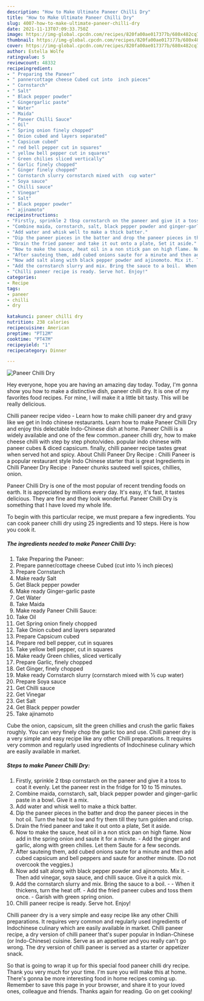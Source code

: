 ```yaml
---
description: "How to Make Ultimate Paneer Chilli Dry"
title: "How to Make Ultimate Paneer Chilli Dry"
slug: 4007-how-to-make-ultimate-paneer-chilli-dry
date: 2021-11-13T07:09:33.750Z
image: https://img-global.cpcdn.com/recipes/820fa00ae017377b/680x482cq70/paneer-chilli-dry-recipe-main-photo.jpg
thumbnail: https://img-global.cpcdn.com/recipes/820fa00ae017377b/680x482cq70/paneer-chilli-dry-recipe-main-photo.jpg
cover: https://img-global.cpcdn.com/recipes/820fa00ae017377b/680x482cq70/paneer-chilli-dry-recipe-main-photo.jpg
author: Estella Wolfe
ratingvalue: 5
reviewcount: 48332
recipeingredient:
- " Preparing the Paneer"
- " pannercottage cheese Cubed cut into  inch pieces"
- " Cornstarch"
- " Salt"
- " Black pepper powder"
- " Gingergarlic paste"
- " Water"
- " Maida"
- " Paneer Chilli Sauce"
- " Oil"
- " Spring onion finely chopped"
- " Onion cubed and layers separated"
- " Capsicum cubed"
- " red bell pepper cut in squares"
- " yellow bell pepper cut in squares"
- " Green chilies sliced vertically"
- " Garlic finely chopped"
- " Ginger finely chopped"
- " Cornstarch slurry cornstarch mixed with  cup water"
- " Soya sauce"
- " Chilli sauce"
- " Vinegar"
- " Salt"
- " Black pepper powder"
- " ajinamoto"
recipeinstructions:
- "Firstly, sprinkle 2 tbsp cornstarch on the paneer and give it a toss to coat it evenly. Let the paneer rest in the fridge for 10 to 15 minutes."
- "Combine maida, cornstarch, salt, black pepper powder and ginger-garlic paste in a bowl. Give it a mix."
- "Add water and whisk well to make a thick batter."
- "Dip the paneer pieces in the batter and drop the paneer pieces in the hot oil. Turn the heat to low and fry them till they turn golden and crisp."
- "Drain the fried paneer and take it out onto a plate, Set it aside."
- "Now to make the sauce, heat oil in a non stick pan on high flame. Now add in the spring onion and saute it for a minute. Add the ginger and garlic, along with green chilies. Let them Saute for a few seconds."
- "After sauteing them, add cubed onions saute for a minute and then add cubed capsicum and bell peppers and saute for another minute. (Do not overcook the veggies.)"
- "Now add salt along with black pepper powder and ajinomoto. Mix it. Then add vinegar, soya sauce, and chilli sauce. Give it a quick mix."
- "Add the cornstarch slurry and mix. Bring the sauce to a boil.  When it thickens, turn the heat off. Add the fried paneer cubes and toss them once. Garish with green spring onion."
- "Chilli paneer recipe is ready. Serve hot. Enjoy!"
categories:
- Recipe
tags:
- paneer
- chilli
- dry

katakunci: paneer chilli dry 
nutrition: 238 calories
recipecuisine: American
preptime: "PT12M"
cooktime: "PT47M"
recipeyield: "1"
recipecategory: Dinner

---
```



![Paneer Chilli Dry](https://img-global.cpcdn.com/recipes/820fa00ae017377b/680x482cq70/paneer-chilli-dry-recipe-main-photo.jpg)

Hey everyone, hope you are having an amazing day today. Today, I'm gonna show you how to make a distinctive dish, paneer chilli dry. It is one of my favorites food recipes. For mine, I will make it a little bit tasty. This will be really delicious.

Chilli paneer recipe video - Learn how to make chilli paneer dry and gravy like we get in Indo chinese restaurants. Learn how to make Paneer Chilli Dry and enjoy this delectable Indo-Chinese dish at home. Paneer Chilli is a widely available and one of the few common..paneer chilli dry, how to make cheese chilli with step by step photo/video. popular indo chinese with paneer cubes &amp; diced capsicum. finally, chilli paneer recipe tastes great when served hot and spicy. About Chilli Paneer Dry Recipe : Chilli Paneer is a popular restaurant style Indo Chinese starter that is great Ingredients in Chilli Paneer Dry Recipe : Paneer chunks sauteed well spices, chillies, onion.

Paneer Chilli Dry is one of the most popular of recent trending foods on earth. It is appreciated by millions every day. It's easy, it's fast, it tastes delicious. They are fine and they look wonderful. Paneer Chilli Dry is something that I have loved my whole life.


To begin with this particular recipe, we must prepare a few ingredients. You can cook paneer chilli dry using 25 ingredients and 10 steps. Here is how you cook it.

<!--inarticleads1-->

##### The ingredients needed to make Paneer Chilli Dry:

1. Take  Preparing the Paneer:
1. Prepare  panner/cottage cheese Cubed (cut into ½ inch pieces)
1. Prepare  Cornstarch
1. Make ready  Salt
1. Get  Black pepper powder
1. Make ready  Ginger-garlic paste
1. Get  Water
1. Take  Maida
1. Make ready  Paneer Chilli Sauce:
1. Take  Oil
1. Get  Spring onion finely chopped
1. Take  Onion cubed and layers separated
1. Prepare  Capsicum cubed
1. Prepare  red bell pepper, cut in squares
1. Take  yellow bell pepper, cut in squares
1. Make ready  Green chilies, sliced vertically
1. Prepare  Garlic, finely chopped
1. Get  Ginger, finely chopped
1. Make ready  Cornstarch slurry (cornstarch mixed with ½ cup water)
1. Prepare  Soya sauce
1. Get  Chilli sauce
1. Get  Vinegar
1. Get  Salt
1. Get  Black pepper powder
1. Take  ajinamoto


Cube the onion, capsicum, slit the green chillies and crush the garlic flakes roughly. You can very finely chop the garlic too and use. Chilli paneer dry is a very simple and easy recipe like any other Chilli preparations. It requires very common and regularly used ingredients of Indochinese culinary which are easily available in market. 

<!--inarticleads2-->

##### Steps to make Paneer Chilli Dry:

1. Firstly, sprinkle 2 tbsp cornstarch on the paneer and give it a toss to coat it evenly. Let the paneer rest in the fridge for 10 to 15 minutes.
1. Combine maida, cornstarch, salt, black pepper powder and ginger-garlic paste in a bowl. Give it a mix.
1. Add water and whisk well to make a thick batter.
1. Dip the paneer pieces in the batter and drop the paneer pieces in the hot oil. Turn the heat to low and fry them till they turn golden and crisp.
1. Drain the fried paneer and take it out onto a plate, Set it aside.
1. Now to make the sauce, heat oil in a non stick pan on high flame. Now add in the spring onion and saute it for a minute. - Add the ginger and garlic, along with green chilies. Let them Saute for a few seconds.
1. After sauteing them, add cubed onions saute for a minute and then add cubed capsicum and bell peppers and saute for another minute. (Do not overcook the veggies.)
1. Now add salt along with black pepper powder and ajinomoto. Mix it. - Then add vinegar, soya sauce, and chilli sauce. Give it a quick mix.
1. Add the cornstarch slurry and mix. Bring the sauce to a boil. -  - When it thickens, turn the heat off. - Add the fried paneer cubes and toss them once. - Garish with green spring onion.
1. Chilli paneer recipe is ready. Serve hot. Enjoy!


Chilli paneer dry is a very simple and easy recipe like any other Chilli preparations. It requires very common and regularly used ingredients of Indochinese culinary which are easily available in market. Chilli paneer recipe, a dry version of chilli paneer that&#39;s super popular in Indian-Chinese (or Indo-Chinese) cuisine. Serve as an appetiser and you really can&#39;t go wrong. The dry version of chilli paneer is served as a starter or appetizer snack. 

So that is going to wrap it up for this special food paneer chilli dry recipe. Thank you very much for your time. I'm sure you will make this at home. There's gonna be more interesting food in home recipes coming up. Remember to save this page in your browser, and share it to your loved ones, colleague and friends. Thanks again for reading. Go on get cooking!
